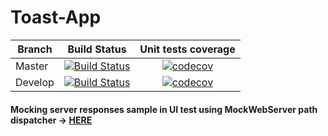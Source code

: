 # Toast-App
| Branch	| Build Status	| Unit tests coverage	|
|---	|:---:	|:---:	|
| Master   	| [![Build Status](https://www.bitrise.io/app/ba74361b1a7a3cbf/status.svg?token=YVdZUhzMcy2_l7dLxLlA9Q&branch=master)](https://www.bitrise.io/app/ba74361b1a7a3cbf)  	| [![codecov](https://codecov.io/gh/DroidsOnRoids/Toast-App/branch/master/graph/badge.svg?token=8u14InZcbW)](https://codecov.io/gh/DroidsOnRoids/Toast-App) 	|
| Develop  	| [![Build Status](https://www.bitrise.io/app/ba74361b1a7a3cbf/status.svg?token=YVdZUhzMcy2_l7dLxLlA9Q&branch=develop)](https://www.bitrise.io/app/ba74361b1a7a3cbf)  	|  [![codecov](https://codecov.io/gh/DroidsOnRoids/Toast-App/branch/develop/graph/badge.svg?token=8u14InZcbW)](https://codecov.io/gh/DroidsOnRoids/Toast-App) 	|

#### Mocking server responses sample in UI test using MockWebServer path dispatcher -> [HERE](app/src/androidTest/SAMPLE.md)